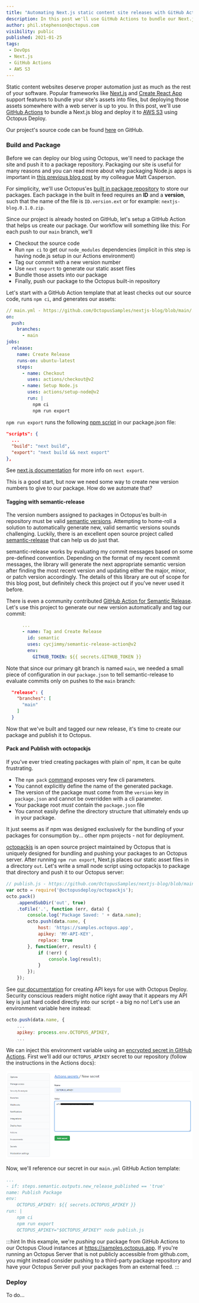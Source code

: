 ```yaml
---
title: "Automating Next.js static content site releases with GitHub Actions and Octopus Deploy"
description: In this post we'll use GitHub Actions to bundle our Next.js assets and deploy them to AWS S3 using Octopus Deploy.
author: phil.stephenson@octopus.com
visibility: public
published: 2021-01-25
tags:
 - DevOps
 - Next.js
 - GitHub Actions
 - AWS S3
---
```


Static content websites deserve proper automation just as much as the rest of your software. Popular frameworks like [Next.js](https://nextjs.org/) and [Create React App](https://github.com/facebook/create-react-app) support features to bundle your site's assets into files, but deploying those assets somewhere with a web server is up to you. In this post, we'll use [GitHub Actions](https://github.com/features/actions) to bundle a Next.js blog and deploy it to [AWS S3](https://aws.amazon.com/s3/) using Octopus Deploy.

Our project's source code can be found [here](https://github.com/OctopusSamples/nextjs-blog) on GitHub.

### Build and Package

Before we can deploy our blog using Octopus, we'll need to package the site and push it to a package repository. Packaging our site is useful for many reasons and you can read more about why packaging Node.js apps is important in [this previous blog post](https://octopus.com/blog/deploying-nodejs) by my colleague Matt Casperson.

For simplicity, we'll use Octopus'es [built in package repository](https://octopus.com/docs/packaging-applications/package-repositories/built-in-repository) to store our packages. Each package in the built in feed requires an **ID** and a **version**, such that the name of the file is `ID.version.ext` or for example: `nextjs-blog.0.1.0.zip`.

Since our project is already hosted on GitHub, let's setup a GitHub Action that helps us create our package. Our workflow will something like this:
For each push to our `main` branch, we'll
- Checkout the source code
- Run `npm ci` to get our `node_modules` dependencies (implicit in this step is having node.js setup in our Actions environment)
- Tag our commit with a new version number
- Use `next export` to generate our static asset files
- Bundle those assets into our package
- Finally, push our package to the Octopus built-in repository

Let's start with a GitHub Action template that at least checks out our source code, runs `npm ci`, and generates our assets:

```yaml
// main.yml - https://github.com/OctopusSamples/nextjs-blog/blob/main/.github/workflows/main.yml
on:
  push:
    branches:
      - main
jobs:
  release:
    name: Create Release
    runs-on: ubuntu-latest
    steps:
      - name: Checkout
        uses: actions/checkout@v2
      - name: Setup Node.js
        uses: actions/setup-node@v2
        run: |
          npm ci
          npm run export
```

`npm run export` runs the following [npm script](https://docs.npmjs.com/cli/v6/using-npm/scripts) in our package.json file:
```json
"scripts": {
  ...
  "build": "next build",
  "export": "next build && next export"
},
```

See [next.js documentation](https://nextjs.org/docs/advanced-features/static-html-export) for more info on `next export`.

This is a good start, but now we need some way to create new version numbers to give to our package. How do we automate that?

#### Tagging with semantic-release

The version numbers assigned to packages in Octopus'es built-in repository must be valid [semantic versions](https://octopus.com/docs/packaging-applications/create-packages/versioning#semver). Attempting to home-roll a solution to automatically generate new, valid semantic versions sounds challenging. Luckily, there is an excellent open source project called [semantic-release](https://semantic-release.gitbook.io/) that can help us do just that.

semantic-release works by evaluating my commit messages based on some pre-defined convention. Depending on the format of my recent commit messages, the library will generate the next appropriate semantic version after finding the most recent version and updating either the major, minor, or patch version accordingly. The details of this library are out of scope for this blog post, but definitely check this project out if you've never used it before.

There is even a community contributed [GitHub Action for Semantic Release](https://github.com/marketplace/actions/action-for-semantic-release). Let's use this project to generate our new version automatically and tag our commit:

```yaml
      ...
      - name: Tag and Create Release
        id: semantic
        uses: cycjimmy/semantic-release-action@v2
        env:
          GITHUB_TOKEN: ${{ secrets.GITHUB_TOKEN }}
```

Note that since our primary git branch is named `main`, we needed a small piece of configuration in our `package.json` to tell semantic-release to evaluate commits only on pushes to the `main` branch:
```json
  "release": {
    "branches": [
      "main"
    ]
  }
```

Now that we've built and tagged our new release, it's time to create our package and publish it to Octopus.

#### Pack and Publish with octopackjs

If you've ever tried creating packages with plain ol' npm, it can be quite frustrating.
- The `npm pack` [command](https://docs.npmjs.com/cli/v6/commands/npm-pack) exposes very few cli parameters.
- You cannot explicitly define the name of the generated package.
- The version of the package must come from the `version` key in `package.json` and cannot be overridden with a cli parameter.
- Your package root *must* contain the `package.json` file
- You cannot easily define the directory structure that ultimately ends up in your package.

It just seems as if npm was designed exclusively for the bundling of your packages for consumption by... other npm projects - not for deployment.

[octopackjs](https://github.com/OctopusDeploy/octopackjs) is an open source project maintained by Octopus that is uniquely designed for bundling and pushing your packages to an Octopus server. After running `npm run export`, Next.js places our static asset files in a directory `out`. Let's write a small node script using octopackjs to package that directory and push it to our Octopus server:

```js
// publish.js - https://github.com/OctopusSamples/nextjs-blog/blob/main/publish.js
var octo = require('@octopusdeploy/octopackjs');
octo.pack()
    .appendSubDir('out', true)
    .toFile('.', function (err, data) {
        console.log('Package Saved: ' + data.name);
        octo.push(data.name, {
            host: 'https://samples.octopus.app',
            apikey: 'MY-API-KEY',
            replace: true
        }, function(err, result) {
            if (!err) {
                console.log(result);
            }
        });
    });
```

See [our documentation](https://octopus.com/docs/octopus-rest-api/how-to-create-an-api-key) for creating API keys for use with Octopus Deploy. Security conscious readers might notice right away that it appears my API key is just hard coded directly into our script - a big no no! Let's use an environment variable here instead:

```js
octo.push(data.name, {
    ...
    apikey: process.env.OCTOPUS_APIKEY,
    ...
```

We can inject this environment variable using an [encrypted secret in GitHub Actions](https://docs.github.com/en/actions/reference/encrypted-secrets). First we'll add our `OCTOPUS_APIKEY` secret to our repository (follow the instructions in the Actions docs):

![Encrypted Secret in GitHub repository screenshot](actions-secret.png "width=500")

Now, we'll reference our secret in our `main.yml` GitHub Action template:
```yaml
...
- if: steps.semantic.outputs.new_release_published == 'true'
name: Publish Package
env:
    OCTOPUS_APIKEY: ${{ secrets.OCTOPUS_APIKEY }}
run: |
    npm ci
    npm run export
    OCTOPUS_APIKEY="$OCTOPUS_APIKEY" node publish.js
```

:::hint
In this example, we're *pushing* our package from GitHub Actions to our Octopus Cloud instances at https://samples.octopus.app. If you're running an Octopus Server that is not publicly accessible from github.com, you might instead consider pushing to a third-party package repository and have your Octopus Server pull your packages from an external feed.
:::

### Deploy

To do...